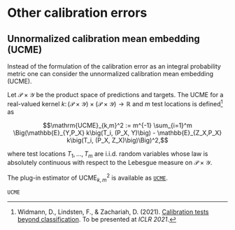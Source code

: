 # Other calibration errors

## Unnormalized calibration mean embedding (UCME)

Instead of the formulation of the calibration error as an integral
probability metric one can consider the unnormalized calibration
mean embedding (UCME).

Let $\mathcal{P} \times \mathcal{Y}$ be the product space of
predictions and targets. The UCME for a real-valued kernel
$k \colon (\mathcal{P} \times \mathcal{Y}) \times (\mathcal{P} \times \mathcal{Y}) \to \mathbb{R}$
and $m$ test locations is defined[^WLZ] as
```math
\mathrm{UCME}_{k,m}^2 := m^{-1} \sum_{i=1}^m \Big(\mathbb{E}_{Y,P_X} k\big(T_i, (P_X, Y)\big) - \mathbb{E}_{Z_X,P_X} k\big(T_i, (P_X, Z_X)\big)\Big)^2,
```
where test locations $T_1, \ldots, T_m$ are i.i.d. random variables whose
law is absolutely continuous with respect to the Lebesgue measure on
$\mathcal{P} \times \mathcal{Y}$.

The plug-in estimator of $\mathrm{UCME}_{k,m}^2$ is available as [`UCME`](@ref).

```@docs
UCME
```

[^WLZ]: Widmann, D., Lindsten, F., & Zachariah, D. (2021). [Calibration tests beyond classification](https://openreview.net/forum?id=-bxf89v3Nx). To be presented at *ICLR 2021*.
